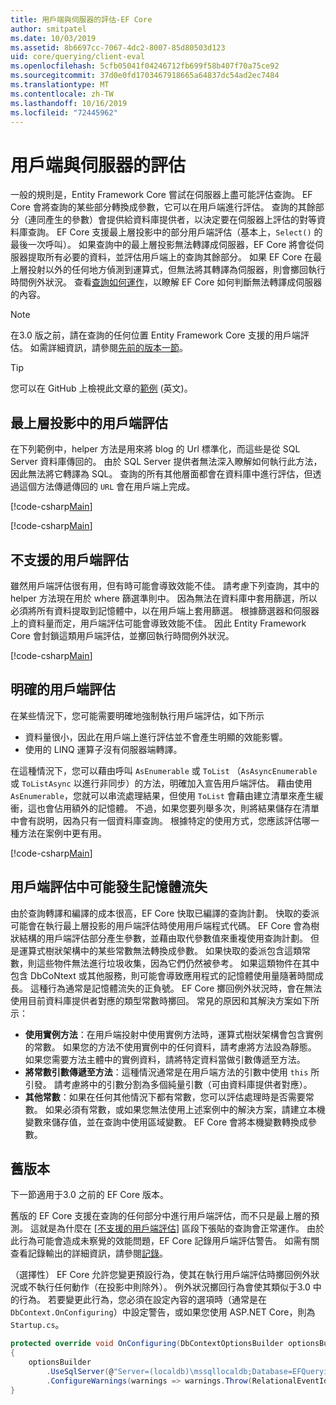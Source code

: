 ```yaml
---
title: 用戶端與伺服器的評估-EF Core
author: smitpatel
ms.date: 10/03/2019
ms.assetid: 8b6697cc-7067-4dc2-8007-85d80503d123
uid: core/querying/client-eval
ms.openlocfilehash: 5cfb05041f04246712fb699f58b407f70a75ce92
ms.sourcegitcommit: 37d0e0fd1703467918665a64837dc54ad2ec7484
ms.translationtype: MT
ms.contentlocale: zh-TW
ms.lasthandoff: 10/16/2019
ms.locfileid: "72445962"
---
```

# <a name="client-vs-server-evaluation"></a>用戶端與伺服器的評估

一般的規則是，Entity Framework Core 嘗試在伺服器上盡可能評估查詢。 EF Core 會將查詢的某些部分轉換成參數，它可以在用戶端進行評估。 查詢的其餘部分（連同產生的參數）會提供給資料庫提供者，以決定要在伺服器上評估的對等資料庫查詢。 EF Core 支援最上層投影中的部分用戶端評估（基本上，`Select()` 的最後一次呼叫）。 如果查詢中的最上層投影無法轉譯成伺服器，EF Core 將會從伺服器提取所有必要的資料，並評估用戶端上的查詢其餘部分。 如果 EF Core 在最上層投射以外的任何地方偵測到運算式，但無法將其轉譯為伺服器，則會擲回執行時間例外狀況。 查看[查詢如何運作](xref:core/querying/how-query-works)，以瞭解 EF Core 如何判斷無法轉譯成伺服器的內容。

> [!NOTE]
> 在3.0 版之前，請在查詢的任何位置 Entity Framework Core 支援的用戶端評估。 如需詳細資訊，請參閱[先前的版本一節](#previous-versions)。

> [!TIP]
> 您可以在 GitHub 上檢視此文章的[範例](https://github.com/aspnet/EntityFramework.Docs/tree/master/samples/core/Querying) \(英文\)。

## <a name="client-evaluation-in-the-top-level-projection"></a>最上層投影中的用戶端評估

在下列範例中，helper 方法是用來將 blog 的 Url 標準化，而這些是從 SQL Server 資料庫傳回的。 由於 SQL Server 提供者無法深入瞭解如何執行此方法，因此無法將它轉譯為 SQL。 查詢的所有其他層面都會在資料庫中進行評估，但透過這個方法傳遞傳回的 `URL` 會在用戶端上完成。

[!code-csharp[Main](../../../samples/core/Querying/ClientEval/Sample.cs#ClientProjection)]

[!code-csharp[Main](../../../samples/core/Querying/ClientEval/Sample.cs#ClientMethod)]

## <a name="unsupported-client-evaluation"></a>不支援的用戶端評估

雖然用戶端評估很有用，但有時可能會導致效能不佳。 請考慮下列查詢，其中的 helper 方法現在用於 where 篩選準則中。 因為無法在資料庫中套用篩選，所以必須將所有資料提取到記憶體中，以在用戶端上套用篩選。 根據篩選器和伺服器上的資料量而定，用戶端評估可能會導致效能不佳。 因此 Entity Framework Core 會封鎖這類用戶端評估，並擲回執行時間例外狀況。

[!code-csharp[Main](../../../samples/core/Querying/ClientEval/Sample.cs#ClientWhere)]

## <a name="explicit-client-evaluation"></a>明確的用戶端評估

在某些情況下，您可能需要明確地強制執行用戶端評估，如下所示

- 資料量很小，因此在用戶端上進行評估並不會產生明顯的效能影響。
- 使用的 LINQ 運算子沒有伺服器端轉譯。

在這種情況下，您可以藉由呼叫 `AsEnumerable` 或 `ToList` （`AsAsyncEnumerable` 或 `ToListAsync` 以進行非同步）的方法，明確加入宣告用戶端評估。 藉由使用 `AsEnumerable`，您就可以串流處理結果，但使用 `ToList` 會藉由建立清單來產生緩衝，這也會佔用額外的記憶體。 不過，如果您要列舉多次，則將結果儲存在清單中會有説明，因為只有一個資料庫查詢。 根據特定的使用方式，您應該評估哪一種方法在案例中更有用。

[!code-csharp[Main](../../../samples/core/Querying/ClientEval/Sample.cs#ExplicitClientEval)]

## <a name="potential-memory-leak-in-client-evaluation"></a>用戶端評估中可能發生記憶體流失

由於查詢轉譯和編譯的成本很高，EF Core 快取已編譯的查詢計劃。 快取的委派可能會在執行最上層投影的用戶端評估時使用用戶端程式代碼。 EF Core 會為樹狀結構的用戶端評估部分產生參數，並藉由取代參數值來重複使用查詢計劃。 但是運算式樹狀架構中的某些常數無法轉換成參數。 如果快取的委派包含這類常數，則這些物件無法進行垃圾收集，因為它們仍然被參考。 如果這類物件在其中包含 DbCoNtext 或其他服務，則可能會導致應用程式的記憶體使用量隨著時間成長。 這種行為通常是記憶體流失的正負號。 EF Core 擲回例外狀況時，會在無法使用目前資料庫提供者對應的類型常數時擲回。 常見的原因和其解決方案如下所示：

- **使用實例方法**：在用戶端投射中使用實例方法時，運算式樹狀架構會包含實例的常數。 如果您的方法不使用實例中的任何資料，請考慮將方法設為靜態。 如果您需要方法主體中的實例資料，請將特定資料當做引數傳遞至方法。
- **將常數引數傳遞至方法**：這種情況通常是在用戶端方法的引數中使用 `this` 所引發。 請考慮將中的引數分割為多個純量引數（可由資料庫提供者對應）。
- **其他常數**：如果在任何其他情況下都有常數，您可以評估處理時是否需要常數。 如果必須有常數，或如果您無法使用上述案例中的解決方案，請建立本機變數來儲存值，並在查詢中使用區域變數。 EF Core 會將本機變數轉換成參數。

## <a name="previous-versions"></a>舊版本

下一節適用于3.0 之前的 EF Core 版本。

舊版的 EF Core 支援在查詢的任何部分中進行用戶端評估，而不只是最上層的預測。 這就是為什麼在 [[不支援的用戶端評估](#unsupported-client-evaluation)] 區段下張貼的查詢會正常運作。 由於此行為可能會造成未察覺的效能問題，EF Core 記錄用戶端評估警告。 如需有關查看記錄輸出的詳細資訊，請參閱[記錄](xref:core/miscellaneous/logging)。

（選擇性） EF Core 允許您變更預設行為，使其在執行用戶端評估時擲回例外狀況或不執行任何動作（在投影中則除外）。 例外狀況擲回行為會使其類似于3.0 中的行為。 若要變更此行為，您必須在設定內容的選項時（通常是在 `DbContext.OnConfiguring`）中設定警告，或如果您使用 ASP.NET Core，則為 `Startup.cs`。

```csharp
protected override void OnConfiguring(DbContextOptionsBuilder optionsBuilder)
{
    optionsBuilder
        .UseSqlServer(@"Server=(localdb)\mssqllocaldb;Database=EFQuerying;Trusted_Connection=True;")
        .ConfigureWarnings(warnings => warnings.Throw(RelationalEventId.QueryClientEvaluationWarning));
}
```
